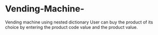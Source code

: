 # Vending-Machine-
Vending machine using nested dictionary
User can buy the product of its choice by entering the product code value and the product value.
